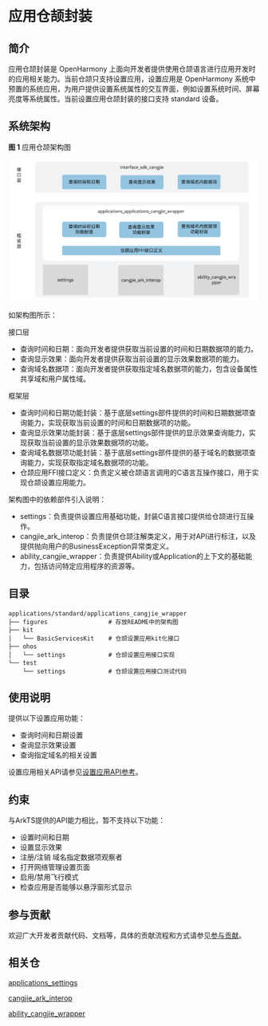 # 应用仓颉封装

## 简介

应用仓颉封装是 OpenHarmony 上面向开发者提供使用仓颉语言进行应用开发时的应用相关能力。当前仓颉只支持设置应用，设置应用是 OpenHarmony 系统中预置的系统应用，为用户提供设置系统属性的交互界面，例如设置系统时间、屏幕亮度等系统属性。当前设置应用仓颉封装的接口支持 standard 设备。

## 系统架构

**图 1**  应用仓颉架构图

!["应用仓颉架构图"](figures/application_cangjie_wrapper_architecture.png )

如架构图所示：

接口层

- 查询时间和日期：面向开发者提供获取当前设置的时间和日期数据项的能力。
- 查询显示效果：面向开发者提供获取当前设置的显示效果数据项的能力。
- 查询域名数据项：面向开发者提供获取指定域名数据项的能力，包含设备属性共享域和用户属性域。

框架层

- 查询时间和日期功能封装：基于底层settings部件提供的时间和日期数据项查询能力，实现获取当前设置的时间和日期数据项的功能。
- 查询显示效果功能封装：基于底层settings部件提供的显示效果查询能力，实现获取当前设置的显示效果数据项的功能。
- 查询域名数据项功能封装：基于底层settings部件提供的基于域名的数据项查询能力，实现获取指定域名数据项的功能。
- 仓颉应用FFI接口定义：负责定义被仓颉语言调用的C语言互操作接口，用于实现仓颉设置应用能力。

架构图中的依赖部件引入说明：

- settings：负责提供设置应用基础功能，封装C语言接口提供给仓颉进行互操作。
- cangjie_ark_interop：负责提供仓颉注解类定义，用于对API进行标注，以及提供抛向用户的BusinessException异常类定义。
- ability_cangjie_wrapper：负责提供Ability或Application的上下文的基础能力，包括访问特定应用程序的资源等。

## 目录

```
applications/standard/applications_cangjie_wrapper
├── figures                 # 存放README中的架构图
├── kit
│   └── BasicServicesKit    # 仓颉设置应用kit化接口
├── ohos
│   └── settings            # 仓颉设置应用接口实现
└── test
    └── settings            # 仓颉设置应用接口测试代码
```

## 使用说明

提供以下设置应用功能：

- 查询时间和日期设置
- 查询显示效果设置
- 查询指定域名的相关设置

设置应用相关API请参见[设置应用API参考](https://gitcode.com/openharmony-sig/arkcompiler_cangjie_ark_interop/blob/master/doc/API_Reference/source_zh_cn/apis/BasicServicesKit/cj-apis-settings.md)。

## 约束

与ArkTS提供的API能力相比，暂不支持以下功能：

- 设置时间和日期
- 设置显示效果
- 注册/注销 域名指定数据项观察者
- 打开网络管理设置页面
- 启用/禁用飞行模式
- 检查应用是否能够以悬浮窗形式显示

## 参与贡献

欢迎广大开发者贡献代码、文档等，具体的贡献流程和方式请参见[参与贡献](https://gitcode.com/openharmony/docs/blob/master/zh-cn/contribute/%E5%8F%82%E4%B8%8E%E8%B4%A1%E7%8C%AE.md)。

## 相关仓

[applications_settings](https://gitcode.com/openharmony/applications_settings/blob/master/README_zh.md)

[cangjie_ark_interop](https://gitcode.com/openharmony-sig/arkcompiler_cangjie_ark_interop/blob/master/README_zh.md)

[ability_cangjie_wrapper](https://gitcode.com/openharmony-sig/ability_ability_cangjie_wrapper/blob/master/README_zh.md)


